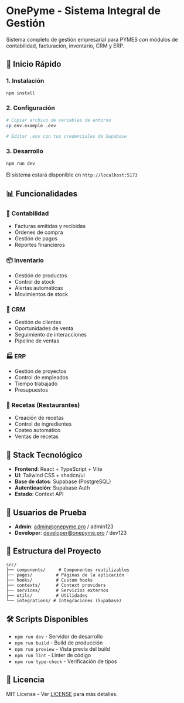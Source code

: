 # OnePyme - Sistema Integral de Gestión

Sistema completo de gestión empresarial para PYMES con módulos de contabilidad, facturación, inventario, CRM y ERP.

## 🚀 Inicio Rápido

### 1. Instalación
```bash
npm install
```

### 2. Configuración
```bash
# Copiar archivo de variables de entorno
cp env.example .env

# Editar .env con tus credenciales de Supabase
```

### 3. Desarrollo
```bash
npm run dev
```

El sistema estará disponible en `http://localhost:5173`

## 📊 Funcionalidades

### 💼 Contabilidad
- Facturas emitidas y recibidas
- Órdenes de compra
- Gestión de pagos
- Reportes financieros

### 📦 Inventario
- Gestión de productos
- Control de stock
- Alertas automáticas
- Movimientos de stock

### 👥 CRM
- Gestión de clientes
- Oportunidades de venta
- Seguimiento de interacciones
- Pipeline de ventas

### 🏭 ERP
- Gestión de proyectos
- Control de empleados
- Tiempo trabajado
- Presupuestos

### 🍴 Recetas (Restaurantes)
- Creación de recetas
- Control de ingredientes
- Costeo automático
- Ventas de recetas

## 🔧 Stack Tecnológico

- **Frontend**: React + TypeScript + Vite
- **UI**: Tailwind CSS + shadcn/ui
- **Base de datos**: Supabase (PostgreSQL)
- **Autenticación**: Supabase Auth
- **Estado**: Context API

## 👤 Usuarios de Prueba

- **Admin**: admin@onepyme.pro / admin123
- **Developer**: developer@onepyme.pro / dev123

## 📁 Estructura del Proyecto

```
src/
├── components/     # Componentes reutilizables
├── pages/         # Páginas de la aplicación
├── hooks/         # Custom hooks
├── contexts/      # Context providers
├── services/      # Servicios externos
├── utils/         # Utilidades
└── integrations/ # Integraciones (Supabase)
```

## 🛠️ Scripts Disponibles

- `npm run dev` - Servidor de desarrollo
- `npm run build` - Build de producción
- `npm run preview` - Vista previa del build
- `npm run lint` - Linter de código
- `npm run type-check` - Verificación de tipos

## 📝 Licencia

MIT License - Ver [LICENSE](LICENSE) para más detalles.